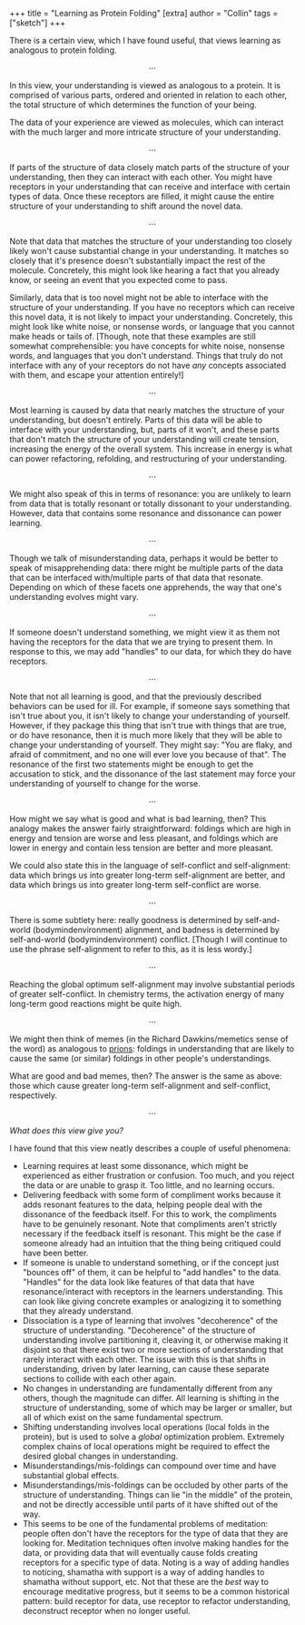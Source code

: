 +++
title = "Learning as Protein Folding"
[extra]
author = "Collin"
tags = ["sketch"]
+++

There is a certain view, which I have found useful, that views learning as analogous to protein folding.

<center>⋯</center>

In this view, your understanding is viewed as analogous to a protein. It is comprised of various parts, ordered and oriented in relation to each other, the total structure of which determines the function of your being.

The data of your experience are viewed as molecules, which can interact with the much larger and more intricate structure of your understanding.

<center>⋯</center>

If parts of the structure of data closely match parts of the structure of your understanding, then they can interact with each other. You might have receptors in your understanding that can receive and interface with certain types of data. Once these receptors are filled, it might cause the entire structure of your understanding to shift around the novel data.

<center>⋯</center>

Note that data that matches the structure of your understanding too closely likely won't cause substantial change in your understanding. It matches so closely that it's presence doesn't substantially impact the rest of the molecule. Concretely, this might look like hearing a fact that you already know, or seeing an event that you expected come to pass.

Similarly, data that is too novel might not be able to interface with the structure of your understanding. If you have no receptors which can receive this novel data, it is not likely to impact your understanding. Concretely, this might look like white noise, or nonsense words, or language that you cannot make heads or tails of. \[Though, note that these examples are still somewhat comprehensible: you have concepts for white noise, nonsense words, and languages that you don't understand. Things that truly do not interface with any of your receptors do not have *any* concepts associated with them, and escape your attention entirely!\]

<center>⋯</center>

Most learning is caused by data that nearly matches the structure of your understanding, but doesn't entirely. Parts of this data will be able to interface with your understanding, but, parts of it won't, and these parts that don't match the structure of your understanding will create tension, increasing the energy of the overall system. This increase in energy is what can power refactoring, refolding, and restructuring of your understanding.

<center>⋯</center>

We might also speak of this in terms of resonance: you are unlikely to learn from data that is totally resonant or totally dissonant to your understanding. However, data that contains some resonance and dissonance can power learning.

<center>⋯</center>

Though we talk of misunderstanding data, perhaps it would be better to speak of misapprehending data: there might be multiple parts of the data that can be interfaced with/multiple parts of that data that resonate. Depending on which of these facets one apprehends, the way that one's understanding evolves might vary.

<center>⋯</center>

If someone doesn't understand something, we might view it as them not having the receptors for the data that we are trying to present them. In response to this, we may add "handles" to our data, for which they do have receptors.

<center>⋯</center>

Note that not all learning is good, and that the previously described behaviors can be used for ill. For example, if someone says something that isn't true about you, it isn't likely to change your understanding of yourself. However, if they package this thing that isn't true with things that are true, or do have resonance, then it is much more likely that they will be able to change your understanding of yourself. They might say: "You are flaky, and afraid of commitment, and no one will ever love you because of that". The resonance of the first two statements might be enough to get the accusation to stick, and the dissonance of the last statement may force your understanding of yourself to change for the worse.

<center>⋯</center>

How might we say what is good and what is bad learning, then? This analogy makes the answer fairly straightforward: foldings which are high in energy and tension are worse and less pleasant, and foldings which are lower in energy and contain less tension are better and more pleasant.

We could also state this in the language of self-conflict and self-alignment: data which brings us into greater long-term self-alignment are better, and data which brings us into greater long-term self-conflict are worse.

<center>⋯</center>

There is some subtlety here: really goodness is determined by self-and-world (bodymindenvironment) alignment, and badness is determined by self-and-world (bodymindenvironment) conflict. \[Though I will continue to use the phrase self-alignment to refer to this, as it is less wordy.\]

<center>⋯</center>

Reaching the global optimum self-alignment may involve substantial periods of greater self-conflict. In chemistry terms, the activation energy of many long-term good reactions might be quite high.

<center>⋯</center>

We might then think of memes (in the Richard Dawkins/memetics sense of the word) as analogous to [prions](https://en.wikipedia.org/wiki/Prion): foldings in understanding that are likely to cause the same (or similar) foldings in other people's understandings.

What are good and bad memes, then? The answer is the same as above: those which cause greater long-term self-alignment and self-conflict, respectively.

<center>⋯</center>

*What does this view give you?*

I have found that this view neatly describes a couple of useful phenomena:
- Learning requires at least some dissonance, which might be experienced as either frustration or confusion. Too much, and you reject the data or are unable to grasp it. Too little, and no learning occurs.
- Delivering feedback with some form of compliment works because it adds resonant features to the data, helping people deal with the dissonance of the feedback itself. For this to work, the compliments have to be genuinely resonant. Note that compliments aren't strictly necessary if the feedback itself is resonant. This might be the case if someone already had an intuition that the thing being critiqued could have been better.
- If someone is unable to understand something, or if the concept just "bounces off" of them, it can be helpful to "add handles" to the data. "Handles" for the data look like features of that data that have resonance/interact with receptors in the learners understanding. This can look like giving concrete examples or analogizing it to something that they already understand.
- Dissociation is a type of learning that involves "decoherence" of the structure of understanding. "Decoherence" of the structure of understanding involve partitioning it, cleaving it, or otherwise making it disjoint so that there exist two or more sections of understanding that rarely interact with each other. The issue with this is that shifts in understanding, driven by later learning, can cause these separate sections to collide with each other again.
- No changes in understanding are fundamentally different from any others, though the magnitude can differ. All learning is shifting in the structure of understanding, some of which may be larger or smaller, but all of which exist on the same fundamental spectrum.
- Shifting understanding involves local operations (local folds in the protein), but is used to solve a *global* optimization problem. Extremely complex chains of local operations might be required to effect the desired global changes in understanding.
- Misunderstandings/mis-foldings can compound over time and have substantial global effects.
- Misunderstandings/mis-foldings can be occluded by other parts of the structure of understanding. Things can lie "in the middle" of the protein, and not be directly accessible until parts of it have shifted out of the way.
- This seems to be one of the fundamental problems of meditation: people often don't have the receptors for the type of data that they are looking for. Meditation techniques often involve making handles for the data, or providing data that will eventually cause folds creating receptors for a specific type of data. Noting is a way of adding handles to noticing, shamatha with support is a way of adding handles to shamatha without support, etc. Not that these are the *best* way to encourage meditative progress, but it seems to be a common historical pattern: build receptor for data, use receptor to refactor understanding, deconstruct receptor when no longer useful.
